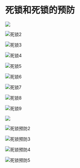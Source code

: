 # 死锁和死锁的预防





![](F:\笔记\琐碎知识点\assets\死锁1.jpg)

![死锁2](F:\笔记\琐碎知识点\assets\死锁2.jpg)

![死锁3](F:\笔记\琐碎知识点\assets\死锁3.jpg)

![死锁4](F:\笔记\琐碎知识点\assets\死锁4.jpg)

![死锁5](F:\笔记\琐碎知识点\assets\死锁5.jpg)

![死锁6](F:\笔记\琐碎知识点\assets\死锁6.jpg)

![死锁7](F:\笔记\琐碎知识点\assets\死锁7.jpg)

![死锁8](F:\笔记\琐碎知识点\assets\死锁8.jpg)

![死锁9](F:\笔记\琐碎知识点\assets\死锁9.jpg)

![](F:\笔记\琐碎知识点\assets\死锁预防.jpg)

![死锁预防2](F:\笔记\琐碎知识点\assets\死锁预防2.jpg)

![死锁预防3](F:\笔记\琐碎知识点\assets\死锁预防3.jpg)

![死锁预防4](F:\笔记\琐碎知识点\assets\死锁预防4.jpg)

![死锁预防5](F:\笔记\琐碎知识点\assets\死锁预防5.jpg)